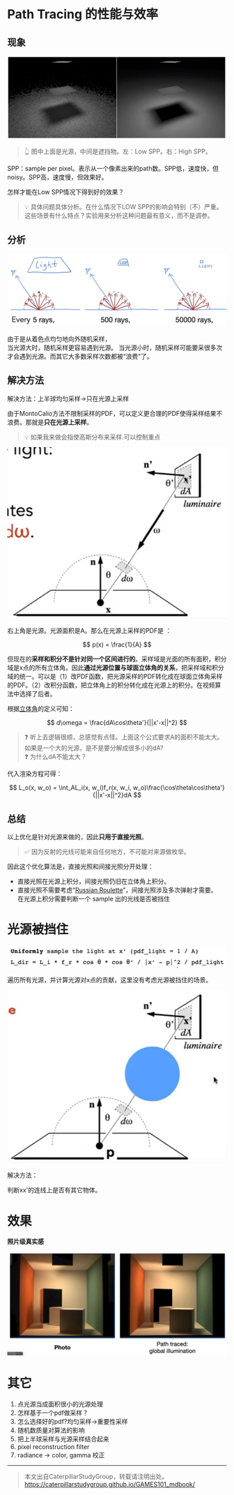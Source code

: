 # Path Tracing 的性能与效率 

## 现象

![](../assets/141.PNG)  
> &#x1F446; 图中上面是光源，中间是遮挡物。左：Low SPP。右：High SPP。

SPP：sample per pixel。表示从一个像素出来的path数。SPP低，速度快，但noisy。SPP高，速度慢，但效果好。  

怎样才能在Low SPP情况下得到好的效果？

> &#x1F4A1; 具体问题具体分析。在什么情况下LOW SPP的影响会特别（不）严重。这些场景有什么特点？实验用来分析这种问题最有意义，而不是调参。  

## 分析  

![](../assets/142.PNG)  

由于是从着色点均匀地向外随机采样，  
当光源大时，随机采样更容易遇到光源。
当光源小时，随机采样可能要采很多次才会遇到光源。而其它大多数采样次数都被“浪费”了。

## 解决方法

解决方法：上半球均匀采样->只在光源上采样

由于MontoCalio方法不限制采样的PDF，可以定义更合理的PDF使得采样结果不浪费。那就是**只在光源上采样**。  

> &#x1F4A1; 如果我来做会指使高斯分布来采样.可以控制重点

![](../assets/143.PNG)  

右上角是光源。光源面积是A。那么在光源上采样的PDF是
：  

$$
p(x) = \frac{1}{A}
$$

但现在的**采样和积分不是针对同一个区间进行的**。采样域是光面的所有面积，积分域是x点的所有立体角。因此**通过光源位置与球面立体角的关系**，把采样域和积分域的统一。可以是（1）改PDF函数，把光源采样的PDF转化成在球面立体角采样的PDF。（2）改积分函数，把立体角上的积分转化成在光源上的积分。在视频算法中选择了后者。  

根据[立体角](BasicRadiometry.md)的定义可知：  

$$
d\omega = \frac{dA\cos\theta'}{||x'-x||^2}
$$

> &#x2753; 听上去逻辑很顺，总感觉有点怪。上面这个公式要求A的面积不能太大。如果是一个大的光源，是不是要分解成很多小的dA?  
> &#x2753; 为什么dA不能太大？

代入渲染方程可得：  

$$
L_o(x, w_o) = \int_AL_i(x, w_i)f_r(x, w_i, w_o)\frac{\cos\theta\cos\theta'}{||x'-x||^2}dA
$$

## 总结   

以上优化是针对光源来做的，因此**只用于直接光照**。  

> &#x2705; 因为反射的光线可能来自任何地方，不可能对来源做枚举。  

因此这个优化算法是，直接光照和间接光照分开处理：
- 直接光照在光源上积分，间接光照仍旧在立体角上积分。  
- 直接光照不需要考虑“[Russian Roulette](PathTracing.md)”，间接光照涉及多次弹射才需要。  
在光源上积分需要判断一个 sample 出的光线是否被挡住

# 光源被挡住

![](../assets/144.PNG)  

遍历所有光源，并计算光源对x点的贡献，这里没有考虑光源被挡住的场景。  

![](../assets/145.PNG)  

解决方法：

判断xx'的连线上是否有其它物体。 

# 效果

**照片级真实感**

![](../assets/146.PNG)  

# 其它

1. 点光源当成面积很小的光源处理
2. 怎样基于一个pdf做采样？
3. 怎么选择好的pdf?均匀采样→重要性采样
4. 随机数质量对算法的影响
5. 把上半球采样与光源采样结合起来
6. pixel reconstruction filter
7. radiance → color, gamma 校正


------------------------------

> 本文出自CaterpillarStudyGroup，转载请注明出处。  
> https://caterpillarstudygroup.github.io/GAMES101_mdbook/